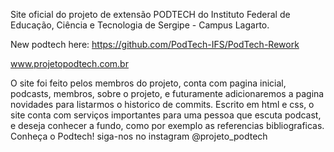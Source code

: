 Site oficial do projeto de extensão PODTECH do Instituto Federal de Educação, Ciência e Tecnologia de Sergipe - Campus Lagarto.

New podtech here:
https://github.com/PodTech-IFS/PodTech-Rework

www.projetopodtech.com.br

O site foi feito pelos membros do projeto, conta com pagina inicial, podcasts, membros, sobre o projeto, e futuramente adicionaremos a pagina novidades para listarmos o historico de commits.
Escrito em html e css, o site conta com serviços importantes para uma pessoa que escuta podcast, e deseja conhecer a fundo, como por exemplo as referencias bibliograficas.
Conheça o Podtech!
siga-nos no instagram @projeto_podtech
